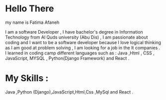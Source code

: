 # Hello There 

my name is Fatima Afaneh

I am a software Developer , I have bachelor's degree in Information Technology from Al Quds university (Abu Dis) , I am passionate about coding and I want to be a software developer because I love logical thinking as I am good at problem solving , I am looking for a job in the It companies . I learned in coding camp different languages such as : Java ,Html , CSS , JavaScript, MYSQL , Python(Django Framework) and React .


# My Skills :
Java ,Python (Django),JavaScript,Html,Css ,MySql and React .


